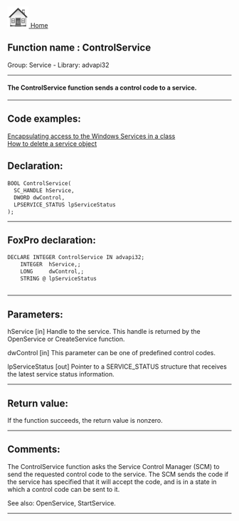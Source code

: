[<img src="../../images/home.png"> Home ](https://github.com/VFPX/Win32API)  

## Function name : ControlService
Group: Service - Library: advapi32    
***  


#### The ControlService function sends a control code to a service.

***  


## Code examples:
[Encapsulating access to the Windows Services in a class](../../samples/sample_476.md)  
[How to delete a service object](../../samples/sample_518.md)  

## Declaration:
```foxpro  
BOOL ControlService(
  SC_HANDLE hService,
  DWORD dwControl,
  LPSERVICE_STATUS lpServiceStatus
);  
```  
***  


## FoxPro declaration:
```foxpro  
DECLARE INTEGER ControlService IN advapi32;
	INTEGER  hService,;
	LONG     dwControl,;
	STRING @ lpServiceStatus
  
```  
***  


## Parameters:
hService 
[in] Handle to the service. This handle is returned by the OpenService or CreateService function. 

dwControl 
[in] This parameter can be one of predefined control codes.

lpServiceStatus 
[out] Pointer to a SERVICE_STATUS structure that receives the latest service status information.  
***  


## Return value:
If the function succeeds, the return value is nonzero.  
***  


## Comments:
The ControlService function asks the Service Control Manager (SCM) to send the requested control code to the service. The SCM sends the code if the service has specified that it will accept the code, and is in a state in which a control code can be sent to it.  
  
See also: OpenService, StartService.  
  
***  

